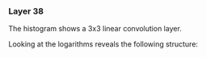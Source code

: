 ### Layer 38

The histogram shows a 3x3 linear convolution layer.
<div id='d3div38'></div>
<script>d3.json("data/data38.json", function(x){initHistogram(x,"#d3div38");});</script>
Looking at the logarithms reveals the following structure:
<div id='d3div38log'></div>
<script>d3.json("data/data38-log.json", function(x){initHistogram(x,"#d3div38log");});</script>